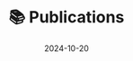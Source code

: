 ---
title: Publications
date: 2024-10-20
type: landing

sections:
- block: markdown
id: publications
content:
title: '📚 Publications'
subtitle: ''
text: |-
    Check out my work on [Google Scholar](https://scholar.google.com/citations?user=RhThiI8AAAAJ&hl=en)
design:
      columns: '1'

---